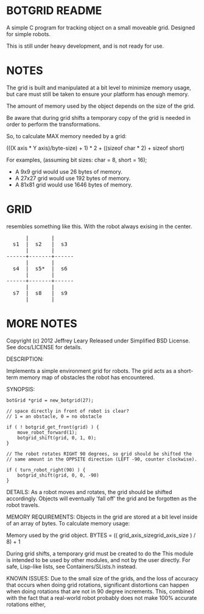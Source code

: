 BOTGRID README
==============

A simple C program for tracking object on a small moveable grid. 
Designed for simple robots.

This is still under heavy development, and is not ready for use.

NOTES
=====
The grid is built and manipulated at a bit level to minimize memory usage,
but care must still be taken to ensure your platform has enough memory.
 
The amount of memory used by the object depends on the size of the grid. 
 
Be aware that during grid shifts a temporary copy of the grid is needed
in order to perform the transformations. 
 
So, to calculate MAX memory needed by a grid:
 
(((X axis * Y axis)/byte-size) + 1) * 2 + ((sizeof char * 2) + sizeof short) 
 
For examples, (assuming bit sizes: char = 8, short = 16);
  - A 9x9 grid would use 26 bytes of memory.
  - A 27x27 grid would use 192 bytes of memory.
  - A 81x81 grid would use 1646 bytes of memory.


GRID 
====
resembles something like this. With the robot always exising in the center.

<pre>
      |       |
  s1  |  s2   |  s3
      |       |
------+-------+------
      |       |
  s4  |  s5*  |  s6
      |       |
------+-------+------
      |       |
  s7  |  s8   |  s9
      |       |
</pre>

MORE NOTES
==========


Copyright (c) 2012 Jeffrey Leary
Released under Simplified BSD License. See docs/LICENSE for details.

DESCRIPTION:

Implements a simple environment grid for robots. The grid acts as a 
short-term memory map of obstacles the robot has encountered.

SYNOPSIS:

    botGrid *grid = new_botgrid(27);

    // space directly in front of robot is clear?
    // 1 = an obstacle, 0 = no obstacle
    
    if ( ! botgrid_get_front(grid) ) {
        move_robot_forward(1);
        botgrid_shift(grid, 0, 1, 0);
    }

    // The robot rotates RIGHT 90 degrees, so grid should be shifted the 
    // same amount in the OPPSITE direction (LEFT -90, counter clockwise).

    if ( turn_robot_right(90) ) {
        botgrid_shift(grid, 0, 0, -90)
    }

DETAILS:
As a robot moves and rotates, the grid should be shifted accordingly. 
Objects will eventually 'fall off' the grid and be forgotten as the 
robot travels.

MEMORY REQUIREMENTS:
Objects in the grid are stored at a bit level inside of an array of bytes.
To calculate memory usage:

Memory used by the grid object.
 BYTES = (( grid_axis_sizegrid_axis_size ) / 8) + 1

During grid shifts, a temporary grid must be created to do the
This module is intended to be used by other modules, and not by the
user directly.  For safe, Lisp-like lists, see Containers/SLists.h
instead.

KNOWN ISSUES:
Due to the small size of the grids, and the loss of accuracy that occurs
when doing grid rotations, significant distortions can happen when doing
rotations that are not in 90 degree increments. This, combined with the fact
that a real-world robot probably does not make 100% accurate rotations 
either, 
